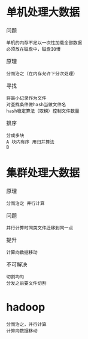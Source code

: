 




# 单机处理大数据
问题

    单机的内存不足以一次性加载全部数据
    必须放在磁盘中，磁盘IO慢
    
原理

    分而治之（在内存允许下分次处理）

寻找

    将最小记录作为文件
    对查找条件做hash当做文件名
    hash稳定算法（取模）控制文件数量

排序

    分成多块
    A 块内有序 用归并算法
    B 

# 集群处理大数据

原理

    分而治之 并行计算

问题

    
    并行计算时同类文件迁移到同一点
    
提升 
   
    计算向数据移动


不可解决
     
    切割均匀
    分发之前要文件切割

# hadoop 

    分而治之，并行计算
    计算向数据移动

